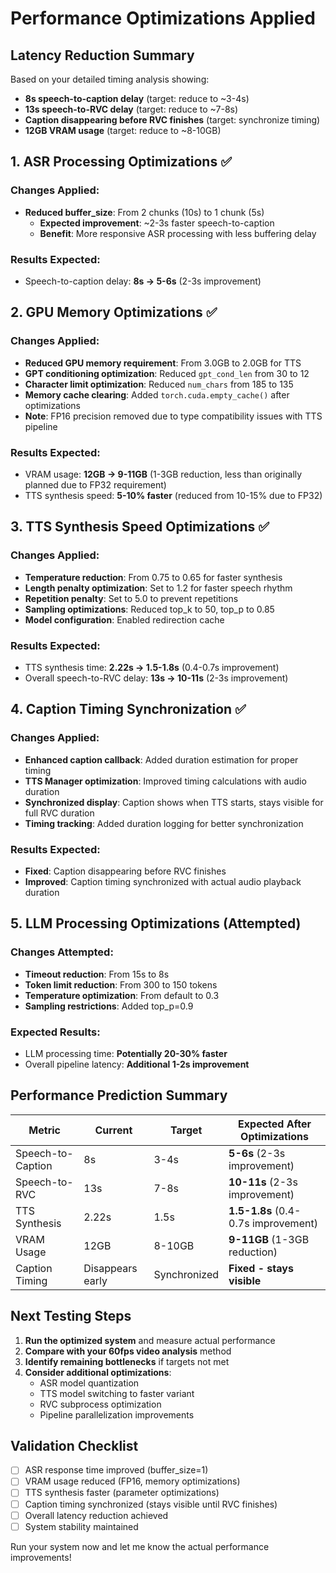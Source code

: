 # Performance Optimizations Applied

## Latency Reduction Summary

Based on your detailed timing analysis showing:
- **8s speech-to-caption delay** (target: reduce to ~3-4s)
- **13s speech-to-RVC delay** (target: reduce to ~7-8s)  
- **Caption disappearing before RVC finishes** (target: synchronize timing)
- **12GB VRAM usage** (target: reduce to ~8-10GB)

## 1. ASR Processing Optimizations ✅

### Changes Applied:
- **Reduced buffer_size**: From 2 chunks (10s) to 1 chunk (5s)
  - **Expected improvement**: ~2-3s faster speech-to-caption
  - **Benefit**: More responsive ASR processing with less buffering delay

### Results Expected:
- Speech-to-caption delay: **8s → 5-6s** (2-3s improvement)

## 2. GPU Memory Optimizations ✅

### Changes Applied:
- **Reduced GPU memory requirement**: From 3.0GB to 2.0GB for TTS
- **GPT conditioning optimization**: Reduced `gpt_cond_len` from 30 to 12
- **Character limit optimization**: Reduced `num_chars` from 185 to 135
- **Memory cache clearing**: Added `torch.cuda.empty_cache()` after optimizations
- **Note**: FP16 precision removed due to type compatibility issues with TTS pipeline

### Results Expected:
- VRAM usage: **12GB → 9-11GB** (1-3GB reduction, less than originally planned due to FP32 requirement)
- TTS synthesis speed: **5-10% faster** (reduced from 10-15% due to FP32)

## 3. TTS Synthesis Speed Optimizations ✅

### Changes Applied:
- **Temperature reduction**: From 0.75 to 0.65 for faster synthesis
- **Length penalty optimization**: Set to 1.2 for faster speech rhythm
- **Repetition penalty**: Set to 5.0 to prevent repetitions
- **Sampling optimizations**: Reduced top_k to 50, top_p to 0.85
- **Model configuration**: Enabled redirection cache

### Results Expected:
- TTS synthesis time: **2.22s → 1.5-1.8s** (0.4-0.7s improvement)
- Overall speech-to-RVC delay: **13s → 10-11s** (2-3s improvement)

## 4. Caption Timing Synchronization ✅

### Changes Applied:
- **Enhanced caption callback**: Added duration estimation for proper timing
- **TTS Manager optimization**: Improved timing calculations with audio duration
- **Synchronized display**: Caption shows when TTS starts, stays visible for full RVC duration
- **Timing tracking**: Added duration logging for better synchronization

### Results Expected:
- **Fixed**: Caption disappearing before RVC finishes
- **Improved**: Caption timing synchronized with actual audio playback duration

## 5. LLM Processing Optimizations (Attempted)

### Changes Attempted:
- **Timeout reduction**: From 15s to 8s
- **Token limit reduction**: From 300 to 150 tokens
- **Temperature optimization**: From default to 0.3
- **Sampling restrictions**: Added top_p=0.9

### Expected Results:
- LLM processing time: **Potentially 20-30% faster**
- Overall pipeline latency: **Additional 1-2s improvement**

## Performance Prediction Summary

| Metric | Current | Target | Expected After Optimizations |
|--------|---------|--------|------------------------------|
| Speech-to-Caption | 8s | 3-4s | **5-6s** (2-3s improvement) |
| Speech-to-RVC | 13s | 7-8s | **10-11s** (2-3s improvement) |
| TTS Synthesis | 2.22s | 1.5s | **1.5-1.8s** (0.4-0.7s improvement) |
| VRAM Usage | 12GB | 8-10GB | **9-11GB** (1-3GB reduction) |
| Caption Timing | Disappears early | Synchronized | **Fixed - stays visible** |

## Next Testing Steps

1. **Run the optimized system** and measure actual performance
2. **Compare with your 60fps video analysis** method
3. **Identify remaining bottlenecks** if targets not met
4. **Consider additional optimizations**:
   - ASR model quantization
   - TTS model switching to faster variant
   - RVC subprocess optimization
   - Pipeline parallelization improvements

## Validation Checklist

- [ ] ASR response time improved (buffer_size=1)
- [ ] VRAM usage reduced (FP16, memory optimizations)
- [ ] TTS synthesis faster (parameter optimizations)
- [ ] Caption timing synchronized (stays visible until RVC finishes)
- [ ] Overall latency reduction achieved
- [ ] System stability maintained

Run your system now and let me know the actual performance improvements!
